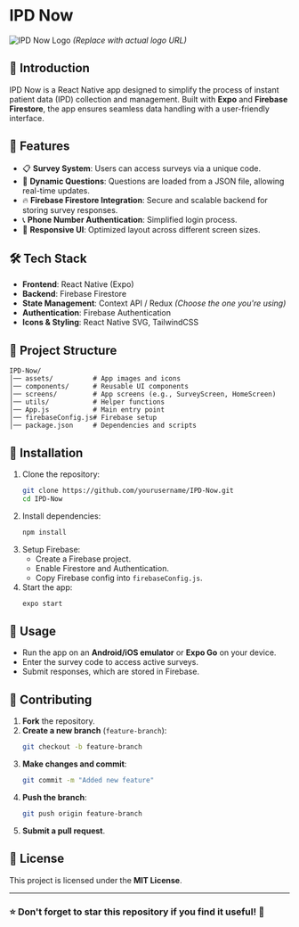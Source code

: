 # IPD Now

![IPD Now Logo](https://shudveta.in/applogo.jpeg) *(Replace with actual logo URL)*

## 🚀 Introduction
IPD Now is a React Native app designed to simplify the process of instant patient data (IPD) collection and management. Built with **Expo** and **Firebase Firestore**, the app ensures seamless data handling with a user-friendly interface.

## 📱 Features
- 📋 **Survey System**: Users can access surveys via a unique code.
- 🔄 **Dynamic Questions**: Questions are loaded from a JSON file, allowing real-time updates.
- 🔥 **Firebase Firestore Integration**: Secure and scalable backend for storing survey responses.
- 📞 **Phone Number Authentication**: Simplified login process.
- 🎨 **Responsive UI**: Optimized layout across different screen sizes.

## 🛠️ Tech Stack
- **Frontend**: React Native (Expo)
- **Backend**: Firebase Firestore
- **State Management**: Context API / Redux *(Choose the one you're using)*
- **Authentication**: Firebase Authentication
- **Icons & Styling**: React Native SVG, TailwindCSS

## 📂 Project Structure
```
IPD-Now/
│── assets/          # App images and icons
│── components/      # Reusable UI components
│── screens/         # App screens (e.g., SurveyScreen, HomeScreen)
│── utils/           # Helper functions
│── App.js           # Main entry point
│── firebaseConfig.js# Firebase setup
│── package.json     # Dependencies and scripts
```

## 🔧 Installation
1. Clone the repository:
   ```sh
   git clone https://github.com/yourusername/IPD-Now.git
   cd IPD-Now
   ```
2. Install dependencies:
   ```sh
   npm install
   ```
3. Setup Firebase:
   - Create a Firebase project.
   - Enable Firestore and Authentication.
   - Copy Firebase config into `firebaseConfig.js`.
4. Start the app:
   ```sh
   expo start
   ```

## 🎯 Usage
- Run the app on an **Android/iOS emulator** or **Expo Go** on your device.
- Enter the survey code to access active surveys.
- Submit responses, which are stored in Firebase.

## 🌟 Contributing
1. **Fork** the repository.
2. **Create a new branch** (`feature-branch`):
   ```sh
   git checkout -b feature-branch
   ```
3. **Make changes and commit**:
   ```sh
   git commit -m "Added new feature"
   ```
4. **Push the branch**:
   ```sh
   git push origin feature-branch
   ```
5. **Submit a pull request**.

## 📜 License
This project is licensed under the **MIT License**.


---
### ⭐ Don't forget to **star** this repository if you find it useful! 🚀

